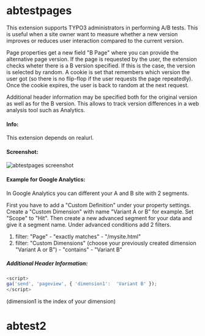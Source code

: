 # abtestpages

This extension supports TYPO3 administrators in performing A/B tests. This is useful when a site owner want to measure whether a new version improves or reduces user interaction compared to the current version.

Page properties get a new field "B Page" where you can provide the alternative page version. If the page is requested by the user, the extension checks wheter there is a B version specified. If this is the case, the version is selected by random. A cookie is set that remembers which version the user got (so there is no flip-flop if the user requests the page repeatedly). Once the cookie expires, the user is back to random at the next request.

Additional header information may be specified both for the original version as well as for the B version. This allows to track version differences in a web analysis tool such as Analytics. 

#### Info:
This extension depends on realurl.

#### Screenshot:
![abtestpages screenshot](https://www.illusion-factory.de/fileadmin/user_upload/abtestpages-images/abtestpages-screen.jpeg)

#### Example for Google Analytics:

In Google Analytics you can different your A and B site with 2 segments.

First you have to add a "Custom Definition" under your property settings.
Create a "Custom Dimension" with name "Variant A or B" for example. Set "Scope" to "Hit".
Then create a new advanced segment for your data and give it a segment name. Under advanced conditions add 2 filters.
1. filter: "Page" - "exactly matches" - "/mysite.html"
2. filter: "Custom Dimensions" (choose your previously created dimension "Variant A or B") - "contains" - "Variant B"

##### Additional Header Information:
```javascript
<script>
ga('send', 'pageview', { 'dimension1':  'Variant B' });
</script>
```
(dimension1 is the index of your dimension)
# abtest2
